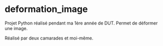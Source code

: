 # deformation_image
Projet Python réalisé pendant ma 1ère année de DUT.
Permet de déformer une image.

Réalisé par deux camarades et moi-même.
